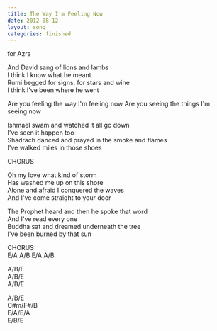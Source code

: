 ```yaml
---
title: The Way I'm Feeling Now
date: 2012-08-12
layout: song
categories: finished
---
```

<div class="notes">for Azra</div>

And David sang of lions and lambs  
I think I know what he meant  
Rumi begged for signs, for stars and wine  
I think I've been where he went

<div class="chorus">Are you feeling the way I'm feeling now  
Are you seeing the things I'm seeing now</div>

Ishmael swam and watched it all go down  
I've seen it happen too  
Shadrach danced and prayed in the smoke and flames  
I've walked miles in those shoes

<div class="chorus">CHORUS

Oh my love what kind of storm  
Has washed me up on this shore  
Alone and afraid I conquered the waves  
And I've come straight to your door</div>

The Prophet heard and then he spoke that word  
And I've read every one  
Buddha sat and dreamed underneath the tree  
I've been burned by that sun

<div class="chorus">CHORUS</div>

<div class="chords">E/A  
A/B  
E/A  
A/B  

A/B/E  
A/B/E  
A/B/E  

A/B/E  
C#m/F#/B  
E/A/E/A  
E/B/E</div>
